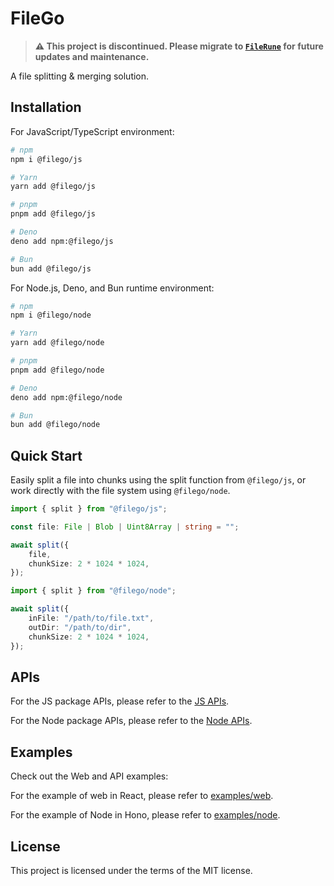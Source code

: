 # FileGo

> **⚠️ This project is discontinued. Please migrate to [`FileRune`](https://github.com/filerune/javascript) for future updates and maintenance.**

A file splitting & merging solution.

## Installation

For JavaScript/TypeScript environment:

```sh
# npm
npm i @filego/js

# Yarn
yarn add @filego/js

# pnpm
pnpm add @filego/js

# Deno
deno add npm:@filego/js

# Bun
bun add @filego/js
```

For Node.js, Deno, and Bun runtime environment:

```sh
# npm
npm i @filego/node

# Yarn
yarn add @filego/node

# pnpm
pnpm add @filego/node

# Deno
deno add npm:@filego/node

# Bun
bun add @filego/node
```

## Quick Start

Easily split a file into chunks using the split function from `@filego/js`, or work directly with the file system using `@filego/node`.

```ts
import { split } from "@filego/js";

const file: File | Blob | Uint8Array | string = "";

await split({
    file,
    chunkSize: 2 * 1024 * 1024,
});
```

```ts
import { split } from "@filego/node";

await split({
    inFile: "/path/to/file.txt",
    outDir: "/path/to/dir",
    chunkSize: 2 * 1024 * 1024,
});
```

## APIs

For the JS package APIs,
please refer to the [JS APIs](./apis/js/README.md).

For the Node package APIs,
please refer to the [Node APIs](./apis/node/README.md).

## Examples

Check out the Web and API examples:

For the example of web in React, please refer to [examples/web](./examples/web/).

For the example of Node in Hono, please refer to [examples/node](./examples/node/).

## License

This project is licensed under the terms of the MIT license.
